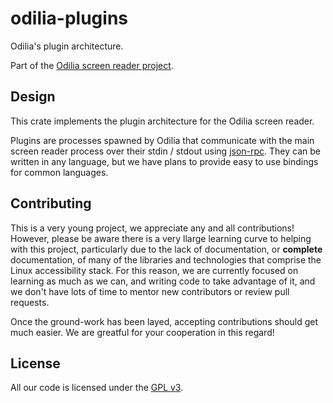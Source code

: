 # odilia-plugins

Odilia's plugin architecture.

Part of the [Odilia screen reader project](https://odilia.app).

## Design

This crate implements the plugin architecture for the Odilia screen reader.

Plugins are processes spawned by Odilia that communicate with the main screen reader process over their stdin / stdout
using [json-rpc][json-rpc]. They can be written in any language, but we have plans to provide easy to use bindings for
common languages.

[json-rpc]: <https://www.jsonrpc.org/>

## Contributing

This is a very young project, we appreciate any and all contributions! However, please be aware there is a very llarge
learning curve to helping with this project, particularly due to the lack of documentation, or **complete**
documentation, of many of the libraries and technologies that comprise the Linux accessibility stack. For this reason,
we are currently focused on learning as much as we can, and writing code to take advantage of it, and we don't have lots
of time to mentor new contributors or review pull requests.

Once the ground-work has been layed, accepting contributions should get much easier. We are greatful for your
cooperation in this regard!

## License

All our code is licensed under the [GPL v3](https://www.gnu.org/licenses/gpl-3.0.html).
